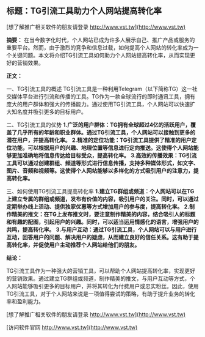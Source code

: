 ## **标题：TG引流工具助力个人网站提高转化率**

[想了解推广相关软件的朋友请登录 http://www.vst.tw](http://www.vst.tw)

**摘要：**
在当今数字化时代，个人网站已成为许多人展示自己、推广产品或服务的重要平台。然而，由于激烈的竞争和信息过载，如何提高个人网站的转化率成为一个关键问题。本文将介绍TG引流工具如何助力个人网站提高转化率，从而实现更好的营销效果。

**正文：**

一、TG引流工具的概述
TG引流工具是一种利用Telegram（以下简称TG）这一社交媒体平台进行引流和传播的工具。TG作为一款全球流行的即时通讯工具，拥有庞大的用户群体和强大的传播能力。通过使用TG引流工具，个人网站可以快速扩大知名度并吸引更多的目标用户。

二、TG引流工具的优势
**1.广泛的用户群体：TG拥有全球超过4亿的活跃用户，覆盖了几乎所有的年龄和职业群体。通过TG引流工具，个人网站可以接触到更多的潜在用户，并提高转化率。**
**2.精准的定位功能：TG引流工具提供了精准的用户定位功能，可以根据用户的兴趣、地理位置等信息进行定向推送。这使得个人网站能够更加准确地将信息传达给目标受众，提高转化率。**
**3.高效的传播效果：TG引流工具可以通过创建群组、频道等形式进行信息传播，支持多种媒体形式，如文字、图片、音频和视频等。这使得个人网站能够以多样化的方式吸引用户的注意力，提高转化率。**

三、如何使用TG引流工具提高转化率
**1.建立TG群组或频道：个人网站可以在TG上建立专属的群组或频道，发布有价值的内容，吸引用户的关注。同时，可以通过定期举办线上活动、提供独家优惠等方式增加用户的参与度，提高转化率。**
**2.制作精美的推文：在TG上发布推文时，要注意制作精美的内容，结合吸引人的标题和有趣的配图，引起用户的兴趣。同时，可以适当运用情感化的语言，增强用户的共鸣，提高转化率。**
**3.与用户互动：通过TG引流工具，个人网站可以与用户进行互动，回答用户的问题、解决用户的疑虑，从而建立良好的信任关系。这有助于提高转化率，并促使用户主动推荐个人网站给他们的朋友。**

**结论：**

TG引流工具作为一种强大的营销工具，可以帮助个人网站提高转化率，实现更好的营销效果。通过建立TG群组或频道，制作精美的推文，与用户互动等方式，个人网站能够吸引更多的目标用户，并将其转化为付费用户或忠实粉丝。因此，使用TG引流工具，对于个人网站来说是一项值得尝试的策略，有助于提升业务的转化率和盈利能力。

[想了解推广相关软件的朋友请登录 http://www.vst.tw](http://www.vst.tw)


[访问软件官网 http://www.vst.tw](http://www.vst.tw)
